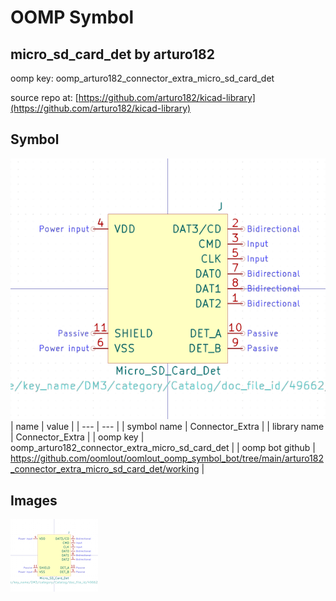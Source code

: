 # OOMP Symbol  
## micro_sd_card_det  by arturo182  
  
oomp key: oomp_arturo182_connector_extra_micro_sd_card_det  
  
source repo at: [https://github.com/arturo182/kicad-library](https://github.com/arturo182/kicad-library)  
## Symbol  
  
[![working.png](working_600.png)](working.png)  
| name | value | 
| --- | --- | 
| symbol name | Connector_Extra | 
| library name | Connector_Extra | 
| oomp key | oomp_arturo182_connector_extra_micro_sd_card_det | 
| oomp bot github | https://github.com/oomlout/oomlout_oomp_symbol_bot/tree/main/arturo182_connector_extra_micro_sd_card_det/working | 
## Images  
  
[![working.png](working_140.png)](working.png)  
